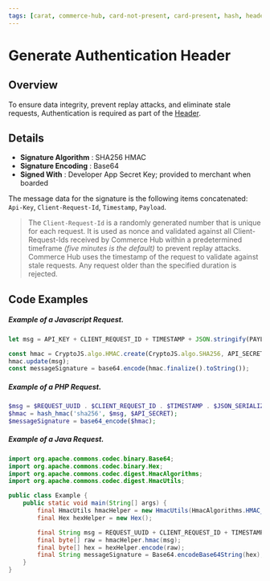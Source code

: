 ```yaml
---
tags: [carat, commerce-hub, card-not-present, card-present, hash, header, authentication]
---
```


# Generate Authentication Header

## Overview

To ensure data integrity, prevent replay attacks, and eliminate stale requests, Authentication is required as part of the [Header](Use-Our-APIs.md).

## Details

- **Signature Algorithm** : SHA256 HMAC
- **Signature Encoding** : Base64
- **Signed With** : Developer App Secret Key; provided to merchant when boarded

The message data for the signature is the following items concatenated: `Api-Key`, `Client-Request-Id`, `Timestamp`, `Payload`.

<!-- theme: info -->
>The `Client-Request-Id` is a randomly generated number that is unique for each request. It is used as nonce and validated against all Client-Request-Ids received by Commerce Hub within a predetermined timeframe *(five minutes is the default)* to prevent replay attacks. Commerce Hub uses the timestamp of the request to validate against stale requests. Any request older than the specified duration is rejected.

## Code Examples

<!--
type: tab
title: Javascript
-->

##### Example of a Javascript Request.

```javascript
let msg = API_KEY + CLIENT_REQUEST_ID + TIMESTAMP + JSON.stringify(PAYLOAD);

const hmac = CryptoJS.algo.HMAC.create(CryptoJS.algo.SHA256, API_SECRET);
hmac.update(msg);
const messageSignature = base64.encode(hmac.finalize().toString());
```
 
<!--
type: tab
title: PHP
-->

##### Example of a PHP Request.

```php
$msg = $REQUEST_UUID . $CLIENT_REQUEST_ID . $TIMESTAMP . $JSON_SERIALIZED_PAYLOAD;
$hmac = hash_hmac('sha256', $msg, $API_SECRET);
$messageSignature = base64_encode($hmac);
```
 
<!--
type: tab
title: Java
-->

##### Example of a Java Request.

```java
import org.apache.commons.codec.binary.Base64;
import org.apache.commons.codec.binary.Hex;
import org.apache.commons.codec.digest.HmacAlgorithms;
import org.apache.commons.codec.digest.HmacUtils;

public class Example {
    public static void main(String[] args) {
        final HmacUtils hmacHelper = new HmacUtils(HmacAlgorithms.HMAC_SHA_256, API_SECRET);
        final Hex hexHelper = new Hex();

        final String msg = REQUEST_UUID + CLIENT_REQUEST_ID + TIMESTAMP + JSON_SERIALIZED_PAYLOAD;
        final byte[] raw = hmacHelper.hmac(msg);
        final byte[] hex = hexHelper.encode(raw);
        final String messageSignature = Base64.encodeBase64String(hex);
    }
}
```

<!-- type: tab-end -->